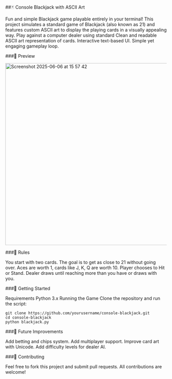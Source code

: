 ##🃏 Console Blackjack with ASCII Art

Fun and simple Blackjack game playable entirely in your terminal! This project simulates a standard game of Blackjack (also known as 21) and features custom ASCII art to display the playing cards in a visually appealing way. Play against a computer dealer using standard 
Clean and readable ASCII art representation of cards. Interactive text-based UI. Simple yet engaging gameplay loop.

###📸 Preview

<img width="570" alt="Screenshot 2025-06-06 at 15 57 42" src="https://github.com/user-attachments/assets/b48a9da2-9a01-4724-b705-83a89769c4fa" />

###🧠 Rules

You start with two cards.
The goal is to get as close to 21 without going over.
Aces are worth 1, cards like J, K, Q are worth 10.
Player chooses to Hit or Stand.
Dealer draws until reaching more than you have or draws with you.

###🚀 Getting Started

Requirements
Python 3.x
Running the Game
Clone the repository and run the script:

```
git clone https://github.com/yourusername/console-blackjack.git
cd console-blackjack
python blackjack.py
```

###🔧 Future Improvements

Add betting and chips system.
Add multiplayer support.
Improve card art with Unicode.
Add difficulty levels for dealer AI.

###🤝 Contributing

Feel free to fork this project and submit pull requests. All contributions are welcome!
